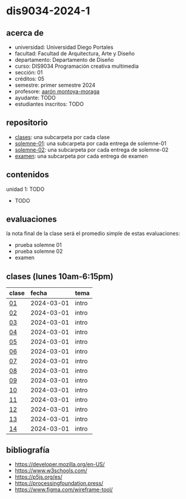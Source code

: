 # dis9034-2024-1

## acerca de

- universidad: Universidad Diego Portales
- facultad: Facultad de Arquitectura, Arte y Diseño
- departamento: Departamento de Diseño
- curso: DIS9034 Programación creativa multimedia
- sección: 01
- créditos: 05
- semestre: primer semestre 2024
- profesore: [aarón montoya-moraga](https://github.com/montoyamoraga/)
- ayudante: TODO
- estudiantes inscritos: TODO

## repositorio

- [clases](./clases/): una subcarpeta por cada clase
- [solemne-01](./solemne-01/): una subcarpeta por cada entrega de solemne-01
- [solemne-02](./solemne-02/): una subcarpeta por cada entrega de solemne-02
- [examen](./examen/): una subcarpeta por cada entrega de examen

## contenidos

unidad 1: TODO

- TODO

## evaluaciones

la nota final de la clase será el promedio simple de estas evaluaciones:

- prueba solemne 01
- prueba solemne 02
- examen

## clases (lunes 10am-6:15pm)

| clase                  | fecha      | tema  |
| :--------------------- | :--------- | :---- |
| [01](clases/clase-01/) | 2024-03-01 | intro |
| [02](clases/clase-02/) | 2024-03-01 | intro |
| [03](clases/clase-03/) | 2024-03-01 | intro |
| [04](clases/clase-04/) | 2024-03-01 | intro |
| [05](clases/clase-05/) | 2024-03-01 | intro |
| [06](clases/clase-06/) | 2024-03-01 | intro |
| [07](clases/clase-07/) | 2024-03-01 | intro |
| [08](clases/clase-08/) | 2024-03-01 | intro |
| [09](clases/clase-09/) | 2024-03-01 | intro |
| [10](clases/clase-10/) | 2024-03-01 | intro |
| [11](clases/clase-11/) | 2024-03-01 | intro |
| [12](clases/clase-12/) | 2024-03-01 | intro |
| [13](clases/clase-13/) | 2024-03-01 | intro |
| [14](clases/clase-14/) | 2024-03-01 | intro |

## bibliografía

- https://developer.mozilla.org/en-US/
- https://www.w3schools.com/
- https://p5js.org/es/
- https://processingfoundation.press/
- https://www.figma.com/wireframe-tool/

